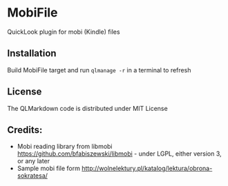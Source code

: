 MobiFile
========

QuickLook plugin for mobi (Kindle) files


Installation
------------

Build MobiFile target and run `qlmanage -r` in a terminal to refresh

License
-------

The QLMarkdown code is distributed under MIT License

Credits:
-------
- Mobi reading library from libmobi https://github.com/bfabiszewski/libmobi - under LGPL, either version 3, or any later
- Sample mobi file form http://wolnelektury.pl/katalog/lektura/obrona-sokratesa/

